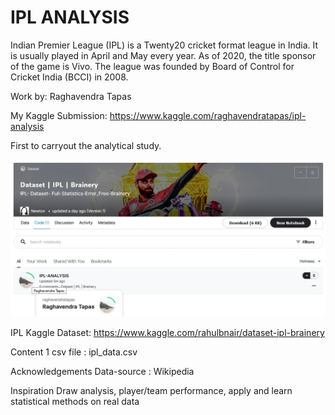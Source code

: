 # IPL ANALYSIS

Indian Premier League (IPL) is a Twenty20 cricket format league in India. It is usually played in April and May every year. As of 2020, the title sponsor of the game is Vivo. The league was founded by Board of Control for Cricket India (BCCI) in 2008.

Work by: Raghavendra Tapas

My Kaggle Submission: https://www.kaggle.com/raghavendratapas/ipl-analysis

First to carryout the analytical study.

![Indian Premier League](https://github.com/Napster8/Data-Science/blob/Napster8/Machine-Learning/04-Matplot/IPL-ANALYSIS/kaggle_screenshot.jpg)

IPL Kaggle Dataset: https://www.kaggle.com/rahulbnair/dataset-ipl-brainery

Content
1 csv file : ipl_data.csv

Acknowledgements
Data-source : Wikipedia

Inspiration
Draw analysis, player/team performance, apply and learn statistical methods on real data
